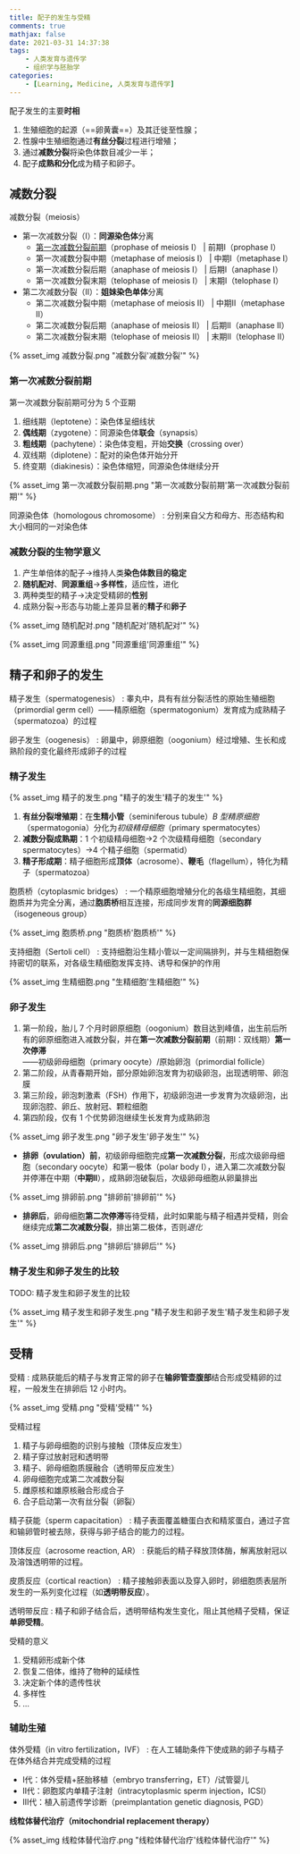 ```yaml
---
title: 配子的发生与受精
comments: true
mathjax: false
date: 2021-03-31 14:37:38
tags:
    - 人类发育与遗传学
    - 组织学与胚胎学
categories:
    - [Learning, Medicine, 人类发育与遗传学]
---
```


配子发生的主要**时相**
1. 生殖细胞的起源（==卵黄囊==）及其迁徙至性腺；
2. 性腺中生殖细胞通过**有丝分裂**过程进行增殖；
3. 通过**减数分裂**将染色体数目减少一半；
4. 配子**成熟和分化**成为精子和卵子。

<!-- more -->

## 减数分裂

减数分裂（meiosis）
- 第一次减数分裂（Ⅰ）：**同源染色体**分离
    - [第一次减数分裂前期](#第一次减数分裂前期)（prophase of meiosis Ⅰ） | 前期Ⅰ（prophase I）
    - 第一次减数分裂中期（metaphase of meiosis Ⅰ） | 中期Ⅰ（metaphase I）
    - 第一次减数分裂后期（anaphase of meiosis Ⅰ） | 后期Ⅰ（anaphase I）
    - 第一次减数分裂末期（telophase of meiosis Ⅰ） | 末期Ⅰ（telophase I）
- 第二次减数分裂（Ⅱ）：**姐妹染色单体**分离
    - 第二次减数分裂中期（metaphase of meiosis Ⅱ） | 中期Ⅱ（metaphase Ⅱ）
    - 第二次减数分裂后期（anaphase of meiosis Ⅱ） | 后期Ⅱ（anaphase Ⅱ）
    - 第二次减数分裂末期（telophase of meiosis Ⅱ） | 末期Ⅱ（telophase Ⅱ）

{% asset_img 减数分裂.png "减数分裂'减数分裂'" %}

### 第一次减数分裂前期

第一次减数分裂前期可分为 5 个亚期
1. 细线期（leptotene）：染色体呈细线状
2. **偶线期**（zygotene）：同源染色体**联会**（synapsis）
3. **粗线期**（pachytene）：染色体变粗，开始**交换**（crossing over）
4. 双线期（diplotene）：配对的染色体开始分开
5. 终变期（diakinesis）：染色体缩短，同源染色体继续分开

{% asset_img 第一次减数分裂前期.png "第一次减数分裂前期'第一次减数分裂前期'" %}

同源染色体（homologous chromosome）
: 分别来自父方和母方、形态结构和大小相同的一对染色体

### 减数分裂的生物学意义

1. 产生单倍体的配子→维持人类**染色体数目的稳定**
2. **随机配对**、**同源重组**→**多样性**，适应性，进化
3. 两种类型的精子→决定受精卵的**性别**
4. 成熟分裂→形态与功能上差异显著的**精子**和**卵子**

{% asset_img 随机配对.png "随机配对'随机配对'" %}

{% asset_img 同源重组.png "同源重组'同源重组'" %}

## 精子和卵子的发生

精子发生（spermatogenesis）
: 睾丸中，具有有丝分裂活性的原始生殖细胞（primordial germ cell）——精原细胞（spermatogonium）发育成为成熟精子（spermatozoa）的过程

卵子发生（oogenesis）
: 卵巢中，卵原细胞（oogonium）经过增殖、生长和成熟阶段的变化最终形成卵子的过程

### 精子发生

{% asset_img 精子的发生.png "精子的发生'精子的发生'" %}

1. **有丝分裂增殖期**：在**生精小管**（seminiferous tubule）*B 型精原细胞*（spermatogonia）分化为*初级精母细胞*（primary spermatocytes）
2. **减数分裂成熟期**：1 个初级精母细胞→2 个次级精母细胞（secondary spermatocytes）→4 个精子细胞（spermatid）
3. **精子形成期**：精子细胞形成**顶体**（acrosome）、**鞭毛**（flagellum），特化为精子（spermatozoa）

胞质桥（cytoplasmic bridges）
: 一个精原细胞增殖分化的各级生精细胞，其细胞质并为完全分离，通过**胞质桥**相互连接，形成同步发育的**同源细胞群**（isogeneous group）

{% asset_img 胞质桥.png "胞质桥'胞质桥'" %}

支持细胞（Sertoli cell）
: 支持细胞沿生精小管以一定间隔排列，并与生精细胞保持密切的联系，对各级生精细胞发挥支持、诱导和保护的作用

{% asset_img 生精细胞.png "生精细胞'生精细胞'" %}

### 卵子发生

1. 第一阶段，胎儿 7 个月时卵原细胞（oogonium）数目达到峰值，出生前后所有的卵原细胞进入减数分裂，并在**第一次减数分裂前期**（前期Ⅰ：双线期）**第一次停滞**——初级卵母细胞（primary oocyte）/原始卵泡（primordial follicle）
2. 第二阶段，从青春期开始，部分原始卵泡发育为初级卵泡，出现透明带、卵泡膜
3. 第三阶段，卵泡刺激素（FSH）作用下，初级卵泡进一步发育为次级卵泡，出现卵泡腔、卵丘、放射冠、颗粒细胞
4. 第四阶段，仅有 1 个优势卵泡继续生长发育为成熟卵泡

{% asset_img 卵子发生.png "卵子发生'卵子发生'" %}

- **排卵（ovulation）前**，初级卵母细胞完成**第一次减数分裂**，形成次级卵母细胞（secondary oocyte）和第一极体（polar body I），进入第二次减数分裂并停滞在中期（**中期Ⅱ**），成熟卵泡破裂后，次级卵母细胞从卵巢排出

{% asset_img 排卵前.png "排卵前'排卵前'" %}

- **排卵后**，卵母细胞**第二次停滞**等待受精，此时如果能与精子相遇并受精，则会继续完成**第二次减数分裂**，排出第二极体，否则*退化*

{% asset_img 排卵后.png "排卵后'排卵后'" %}

### 精子发生和卵子发生的比较

TODO: 精子发生和卵子发生的比较

{% asset_img 精子发生和卵子发生.png "精子发生和卵子发生'精子发生和卵子发生'" %}

## 受精

受精
: 成熟获能后的精子与发育正常的卵子在**输卵管壶腹部**结合形成受精卵的过程，一般发生在排卵后 12 小时内。

{% asset_img 受精.png "受精'受精'" %}

受精过程
1. 精子与卵母细胞的识别与接触（顶体反应发生）
2. 精子穿过放射冠和透明带
3. 精子、卵母细胞质膜融合（透明带反应发生）
4. 卵母细胞完成第二次减数分裂
5. 雌原核和雄原核融合形成合子
6. 合子启动第一次有丝分裂（卵裂）

精子获能（sperm capacitation）
: 精子表面覆盖糖蛋白衣和精浆蛋白，通过子宫和输卵管时被去除，获得与卵子结合的能力的过程。

顶体反应（acrosome reaction, AR）
: 获能后的精子释放顶体酶，解离放射冠以及溶蚀透明带的过程。

皮质反应（cortical reaction）
: 精子接触卵表面以及穿入卵时，卵细胞质表层所发生的一系列变化过程（如**透明带反应**）。

透明带反应
: 精子和卵子结合后，透明带结构发生变化，阻止其他精子受精，保证**单卵受精**。

受精的意义
1. 受精卵形成新个体
2. 恢复二倍体，维持了物种的延续性
3. 决定新个体的遗传性状
4. 多样性
5. ...

### 辅助生殖

体外受精（in vitro fertilization，IVF）
: 在人工辅助条件下使成熟的卵子与精子在体外结合并完成受精的过程

- Ⅰ代：体外受精+胚胎移植（embryo transferring，ET）/试管婴儿
- Ⅱ代：卵胞浆内单精子注射（intracytoplasmic sperm injection，ICSI）
- Ⅲ代：植入前遗传学诊断（preimplantation genetic diagnosis, PGD）

**线粒体替代治疗（mitochondrial replacement therapy）**

{% asset_img 线粒体替代治疗.png "线粒体替代治疗'线粒体替代治疗'" %}

